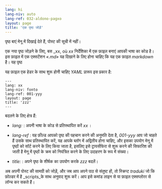 ```yaml
---
lang: hi
lang-niv: auto
lang-ref: 032-aldono-pagxo
layout: page
title: 'एक पृष्ठ जोड़ें'
---
```


पृष्ठ बाएं मेनू में दिखाई देते हैं, पोस्ट की सूची में नहीं।

एक नया पृष्ठ जोड़ने के लिए, बस  _xx, où _xx_  निर्देशिका में एक फ़ाइल बनाएं आपकी भाषा का कोड है। इस फ़ाइल में एक एक्सटेंशन  _«.md»_  यह दिखाने के लिए होना चाहिए कि यह एक फ़ाइल  _markdown_ है। 
 यह पृष्ठ  

यह फ़ाइल एक हेडर के साथ शुरू होनी चाहिए _YAML_ प्रारूप इस प्रकार है:

```
---
lang: xx
lang-niv: fonto
lang-ref: 001-yyy
layout: page
title: 'zzz'
---
```

बदलने के लिए क्षेत्र हैं:

* _lang:_ : अपनी भाषा के कोड से प्रतिस्थापित करें _xx_ ।


* _lang-ref_ : यह फ़ील्ड आपको पृष्ठ की पहचान करने की अनुमति देता है,  _001-yyy_  आप जो चाहते हैं उसके साथ प्रतिस्थापित करें, यह आपके ब्लॉग में अद्वितीय होना चाहिए, और इसका उपयोग मेनू में पृष्ठों को सॉर्ट करने के लिए किया जाता है, इसलिए इसे ट्रायसीफेरा से शुरू करने की सिफारिश की जाती है मेनू में पृष्ठों के क्रम को नियंत्रित करने के लिए उदाहरण के रूप में संख्या। 


* _title:_ : अपने पृष्ठ के शीर्षक का उपयोग करके  _zzz_  बदलें। 



अब अपनी पोस्ट की सामग्री को जोड़ें, और जब आप अपने पाठ से संतुष्ट हों, तो स्क्रिप्ट _traduki_ जो कि फ़ोल्डर में है _scripts_के साथ अनुवाद शुरू करें। आप इसे कमांड लाइन से या फ़ाइल एक्सप्लोरर से लॉन्च कर सकते हैं।
